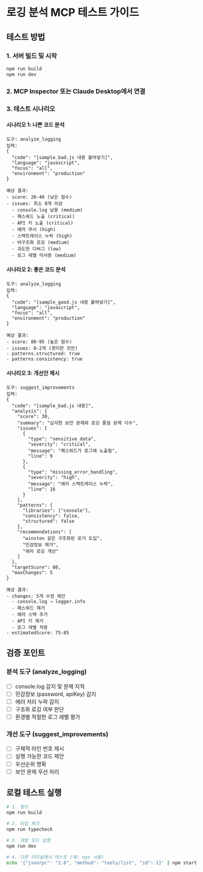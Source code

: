 # 로깅 분석 MCP 테스트 가이드

## 테스트 방법

### 1. 서버 빌드 및 시작
```bash
npm run build
npm run dev
```

### 2. MCP Inspector 또는 Claude Desktop에서 연결

### 3. 테스트 시나리오

#### 시나리오 1: 나쁜 코드 분석
```
도구: analyze_logging
입력:
{
  "code": "[sample_bad.js 내용 붙여넣기]",
  "language": "javascript",
  "focus": "all",
  "environment": "production"
}

예상 결과:
- score: 20-40 (낮은 점수)
- issues: 최소 8개 이상
  - console.log 남용 (medium)
  - 패스워드 노출 (critical)
  - API 키 노출 (critical)
  - 에러 무시 (high)
  - 스택트레이스 누락 (high)
  - 비구조화 로깅 (medium)
  - 과도한 디버그 (low)
  - 로그 레벨 미사용 (medium)
```

#### 시나리오 2: 좋은 코드 분석
```
도구: analyze_logging
입력:
{
  "code": "[sample_good.js 내용 붙여넣기]",
  "language": "javascript",
  "focus": "all",
  "environment": "production"
}

예상 결과:
- score: 80-95 (높은 점수)
- issues: 0-2개 (경미한 것만)
- patterns.structured: true
- patterns.consistency: true
```

#### 시나리오 3: 개선안 제시
```
도구: suggest_improvements
입력:
{
  "code": "[sample_bad.js 내용]",
  "analysis": {
    "score": 30,
    "summary": "심각한 보안 문제와 로깅 품질 문제 다수",
    "issues": [
      {
        "type": "sensitive_data",
        "severity": "critical",
        "message": "패스워드가 로그에 노출됨",
        "line": 9
      },
      {
        "type": "missing_error_handling",
        "severity": "high",
        "message": "에러 스택트레이스 누락",
        "line": 16
      }
    ],
    "patterns": {
      "libraries": ["console"],
      "consistency": false,
      "structured": false
    },
    "recommendations": [
      "winston 같은 구조화된 로거 도입",
      "민감정보 제거",
      "에러 로깅 개선"
    ]
  },
  "targetScore": 80,
  "maxChanges": 5
}

예상 결과:
- changes: 5개 수정 제안
  - console.log → logger.info
  - 패스워드 제거
  - 에러 스택 추가
  - API 키 제거
  - 로그 레벨 적용
- estimatedScore: 75-85
```

## 검증 포인트

### 분석 도구 (analyze_logging)
- [ ] console.log 감지 및 문제 지적
- [ ] 민감정보 (password, apiKey) 감지
- [ ] 에러 처리 누락 감지
- [ ] 구조화 로깅 여부 판단
- [ ] 환경별 적절한 로그 레벨 평가

### 개선 도구 (suggest_improvements)
- [ ] 구체적 라인 번호 제시
- [ ] 실행 가능한 코드 제안
- [ ] 우선순위 명확
- [ ] 보안 문제 우선 처리

## 로컬 테스트 실행

```bash
# 1. 빌드
npm run build

# 2. 타입 체크
npm run typecheck

# 3. 개발 모드 실행
npm run dev

# 4. 다른 터미널에서 테스트 (예: npx 사용)
echo '{"jsonrpc": "2.0", "method": "tools/list", "id": 1}' | npm start
```